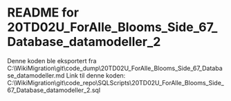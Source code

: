 # README for 20TD02U_ForAlle_Blooms_Side_67_Database_datamodeller_2
Denne koden ble eksportert fra C:\WikiMigration\git\code_dump\20TD02U_ForAlle_Blooms_Side_67_Database_datamodeller.md
Link til denne koden: C:\WikiMigration\git\code_repo\SQLScripts\20TD02U_ForAlle_Blooms_Side_67_Database_datamodeller_2.sql

